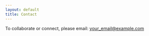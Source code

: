 ```yaml
---
layout: default
title: Contact
---
```


To collaborate or connect, please email: your_email@example.com